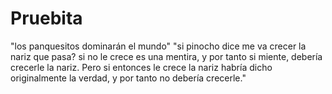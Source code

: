 # Pruebita
"los panquesitos dominarán el mundo"
"si pinocho dice me va crecer la nariz que pasa? si no le crece es una mentira, y por tanto si miente, debería crecerle la nariz. Pero si entonces le crece la nariz habría dicho originalmente la verdad, y por tanto no debería crecerle."
